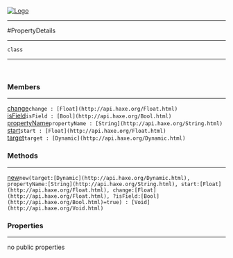 
[![Logo](../../../../images/logo.png)](../../../../api/index.html)

---



#PropertyDetails



---

`class`
<span class="meta">

</span>


---

&nbsp;
&nbsp;

<h3>Members</h3> <hr/><span class="member apipage">
            <a name="change"><a class="lift" href="#change">change</a></a><code class="signature apipage">change : [Float](http://api.haxe.org/Float.html)</code><br/></span>
        <span class="small_desc_flat"></span><span class="member apipage">
            <a name="isField"><a class="lift" href="#isField">isField</a></a><code class="signature apipage">isField : [Bool](http://api.haxe.org/Bool.html)</code><br/></span>
        <span class="small_desc_flat"></span><span class="member apipage">
            <a name="propertyName"><a class="lift" href="#propertyName">propertyName</a></a><code class="signature apipage">propertyName : [String](http://api.haxe.org/String.html)</code><br/></span>
        <span class="small_desc_flat"></span><span class="member apipage">
            <a name="start"><a class="lift" href="#start">start</a></a><code class="signature apipage">start : [Float](http://api.haxe.org/Float.html)</code><br/></span>
        <span class="small_desc_flat"></span><span class="member apipage">
            <a name="target"><a class="lift" href="#target">target</a></a><code class="signature apipage">target : [Dynamic](http://api.haxe.org/Dynamic.html)</code><br/></span>
        <span class="small_desc_flat"></span>

<h3>Methods</h3> <hr/><span class="method apipage">
            <a name="new"><a class="lift" href="#new">new</a></a><code class="signature apipage">new(target:<span>[Dynamic](http://api.haxe.org/Dynamic.html)</span>, propertyName:<span>[String](http://api.haxe.org/String.html)</span>, start:<span>[Float](http://api.haxe.org/Float.html)</span>, change:<span>[Float](http://api.haxe.org/Float.html)</span>, ?isField:<span>[Bool](http://api.haxe.org/Bool.html)=true</span>) : [Void](http://api.haxe.org/Void.html)</code><br/><span class="small_desc_flat"></span>
        </span>
    

<h3>Properties</h3> <hr/>no public properties

&nbsp;
&nbsp;
&nbsp;